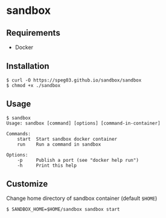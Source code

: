 sandbox
=======

Requirements
------------

* Docker

Installation
------------

```
$ curl -O https://speg03.github.io/sandbox/sandbox
$ chmod +x ./sandbox
```

Usage
-----

```
$ sandbox
Usage: sandbox [command] [options] [command-in-container]

Commands:
    start  Start sandbox docker container
    run    Run a command in sandbox

Options:
    -p     Publish a port (see "docker help run")
    -h     Print this help
```

Customize
---------

Change home directory of sandbox container (default `$HOME`)

```
$ SANDBOX_HOME=$HOME/sandbox sandbox start
```
